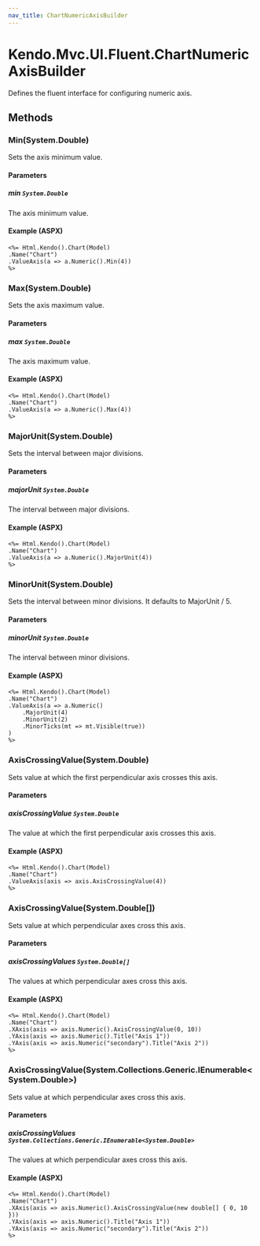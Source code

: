 ```yaml
---
nav_title: ChartNumericAxisBuilder
---
```


# Kendo.Mvc.UI.Fluent.ChartNumericAxisBuilder
Defines the fluent interface for configuring numeric axis.




## Methods


### Min(System.Double)
Sets the axis minimum value.


#### Parameters

##### min `System.Double`
The axis minimum value.




#### Example (ASPX)
    <%= Html.Kendo().Chart(Model)
    .Name("Chart")
    .ValueAxis(a => a.Numeric().Min(4))
    %>


### Max(System.Double)
Sets the axis maximum value.


#### Parameters

##### max `System.Double`
The axis maximum value.




#### Example (ASPX)
    <%= Html.Kendo().Chart(Model)
    .Name("Chart")
    .ValueAxis(a => a.Numeric().Max(4))
    %>


### MajorUnit(System.Double)
Sets the interval between major divisions.


#### Parameters

##### majorUnit `System.Double`
The interval between major divisions.




#### Example (ASPX)
    <%= Html.Kendo().Chart(Model)
    .Name("Chart")
    .ValueAxis(a => a.Numeric().MajorUnit(4))
    %>


### MinorUnit(System.Double)
Sets the interval between minor divisions.
            It defaults to MajorUnit / 5.


#### Parameters

##### minorUnit `System.Double`
The interval between minor divisions.




#### Example (ASPX)
    <%= Html.Kendo().Chart(Model)
    .Name("Chart")
    .ValueAxis(a => a.Numeric()
        .MajorUnit(4)
        .MinorUnit(2)
        .MinorTicks(mt => mt.Visible(true))
    )
    %>


### AxisCrossingValue(System.Double)
Sets value at which the first perpendicular axis crosses this axis.


#### Parameters

##### axisCrossingValue `System.Double`
The value at which the first perpendicular axis crosses this axis.




#### Example (ASPX)
    <%= Html.Kendo().Chart(Model)
    .Name("Chart")
    .ValueAxis(axis => axis.AxisCrossingValue(4))
    %>


### AxisCrossingValue(System.Double[])
Sets value at which perpendicular axes cross this axis.


#### Parameters

##### axisCrossingValues `System.Double[]`
The values at which perpendicular axes cross this axis.




#### Example (ASPX)
    <%= Html.Kendo().Chart(Model)
    .Name("Chart")
    .XAxis(axis => axis.Numeric().AxisCrossingValue(0, 10))
    .YAxis(axis => axis.Numeric().Title("Axis 1"))
    .YAxis(axis => axis.Numeric("secondary").Title("Axis 2"))
    %>


### AxisCrossingValue(System.Collections.Generic.IEnumerable\<System.Double\>)
Sets value at which perpendicular axes cross this axis.


#### Parameters

##### axisCrossingValues `System.Collections.Generic.IEnumerable<System.Double>`
The values at which perpendicular axes cross this axis.




#### Example (ASPX)
    <%= Html.Kendo().Chart(Model)
    .Name("Chart")
    .XAxis(axis => axis.Numeric().AxisCrossingValue(new double[] { 0, 10 }))
    .YAxis(axis => axis.Numeric().Title("Axis 1"))
    .YAxis(axis => axis.Numeric("secondary").Title("Axis 2"))
    %>



